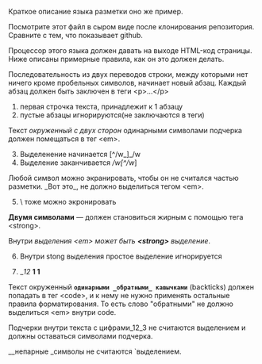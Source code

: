 Краткое описание языка разметки
оно же пример.

Посмотрите этот файл в сыром виде после клонирования репозитория. Сравните с тем, что показывает github.

Процессор этого языка должен давать на выходе HTML-код страницы.
Ниже описаны примерные правила, как он это должен делать.

Последовательность из двух переводов строки, 
между которыми нет ничего кроме пробельных символов, начинает новый абзац. 
Каждый абзац должен быть заключен в теги \<p\>...\</p\>

1) первая строчка текста, принадлежит к 1 абзацу
2) пустые абзацы игнорируются(не заключаются в теги)
  
Текст _окруженный с двух сторон_  одинарными символами подчерка 
должен помещаться в тег \<em\>.

3) Выделенение начинается [^/w_]_/w
4) Выделение заканчивается _/w[^/w_]

Любой символ можно экранировать, чтобы он не считался частью разметки. 
\_Вот это\_, не должно выделиться тегом \<em\>.

5) \ тоже можно экронировать

__Двумя символами__ — должен становиться жирным с помощью тега \<strong\>.

Внутри _выделения \<em\> может быть __\<strong\>__ выделение_.

6) Внутри stong выделения простое выделение игнорируется

7) __12_ __1 1__

Текст окруженный __`одинарными _обратными_ кавычками`__ (backticks) должен попадать в тег \<code\>,
и к нему не нужно применять остальные правила форматирования. 
То есть слово "обратными" не должно выделиться \<em\> внутри code.

Подчерки внутри текста c цифрами_12_3 не считаются выделением и должны оставаться символами подчерка.

__непарные _символы не считаются `выделением.
